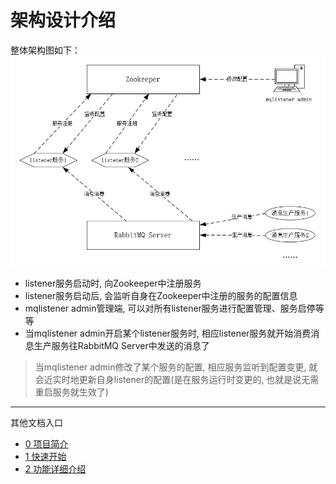 # 架构设计介绍
整体架构图如下：<br/>
![](./image/mqlistener_17.jpg)

- listener服务启动时, 向Zookeeper中注册服务
- listener服务启动后, 会监听自身在Zookeeper中注册的服务的配置信息
- mqlistener admin管理端, 可以对所有listener服务进行配置管理、服务启停等等
- 当mqlistener admin开启某个listener服务时, 相应listener服务就开始消费消息生产服务往RabbitMQ Server中发送的消息了

> 当mqlistener admin修改了某个服务的配置, 相应服务监听到配置变更, 就会近实时地更新自身listener的配置(是在服务运行时变更的, 也就是说无需重启服务就生效了)

---

其他文档入口
- [0 项目简介](./../README.md)
- [1 快速开始](./1%20快速开始.md)
- [2 功能详细介绍](./2%20功能详细介绍.md)